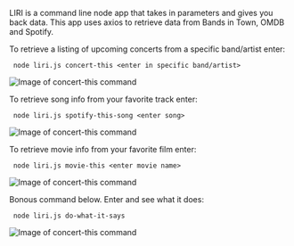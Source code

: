 LIRI is a command line node app that takes in parameters and gives you back data. This app uses axios to retrieve data from Bands in Town, OMDB and Spotify. 

To retrieve a listing of upcoming concerts from a specific band/artist enter:

``` node liri.js concert-this <enter in specific band/artist>```

![Image of concert-this command](images/concert-this.gif)

To retrieve song info from your favorite track enter:

``` node liri.js spotify-this-song <enter song>```

![Image of concert-this command](images/spotify-this-song.gif)

To retrieve movie info from your favorite film enter:

``` node liri.js movie-this <enter movie name>```

![Image of concert-this command](images/movie-this.gif)

Bonous command below. Enter and see what it does:

``` node liri.js do-what-it-says```

![Image of concert-this command](images/do-what-it-says.gif)